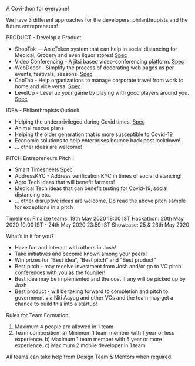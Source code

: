 A Covi-thon for everyone!

We have 3 different approaches for the developers, philanthropists and the future entrepreneurs! 

PRODUCT - Develop a Product
* ShopTok — An eToken system that can help in social distancing for Medical, Grocery and even liquor stores! [Spec](https://drive.google.com/file/d/1rSna6YekgapyK_s71djkKJcJpqylaLFJ/view?usp=sharing)
* Video Conferencing - A jitsi based video-conferencing platform.  [Spec](https://drive.google.com/file/d/1pbZPXy845RlxfzHHfWwRycOXbrb0Ye4x/view?usp=sharing)
* WebDecor - Simplify the process of decorating web pages as per events, festivals, seasons. [Spec](https://drive.google.com/file/d/1i_YTjWj4OYU4BCwJ6XZegu_WciEa4ZK1/view?usp=sharing)
* CabTab - Help organizations to manage corporate travel from work to home and vice versa. [Spec](https://drive.google.com/file/d/1o_4j1AUCpVOVgZOAWjHY479w6t6RqRHW/view?usp=sharing)
* LevelUp - Level up your game by playing with good players around you. [Spec](https://drive.google.com/file/d/1kX_Ni1Ndkes2_B6gF_43c3F6XloEmPk2/view?usp=sharing)

IDEA - Philanthropists Outlook
* Helping the underprivileged during Covid times. [Spec](https://drive.google.com/file/d/1zWAZ4w-aiQ1k6DgHubin_6B38-P3tBSx/view?usp=sharing) 
* Animal rescue plans
* Helping the older generation that is more susceptible to Covid-19
* Economic solutions to help enterprises bounce back post lockdown! 
* … other ideas are welcome! 

PITCH Entrepreneurs Pitch !
* Smart Timesheets [Spec](https://drive.google.com/file/d/1QmewG7Jp_J3LTeSAn-5Yghp_ko9e6u7D/view?usp=sharing)
* AddressKYC - Address verification KYC in times of social distancing! 
* Agro Tech ideas that will benefit farmers! 
* Medical Tech ideas that can benefit testing for Covid-19, social distancing etc. 
* … other disruptive ideas are welcome. Do read the above pitch sample for exceptions in a pitch 

Timelines:
Finalize teams: 19th May 2020 18:00 IST
Hackathon: 20th May 2020 10:00 IST - 24th May 2020 23:59 IST
Showcase: 25 & 26th May 2020

What’s in it for you?
* Have fun and interact with others in Josh! 
* Take initiatives and become known among your peers! 
* Win prizes for “Best idea”, “Best pitch” and  “Best product” 
* Best pitch - may receive investment from Josh and/or go to VC pitch conferences with you as the founder! 
* Best idea may be implemented and the cost if any will be picked up by Josh
* Best product - will be taking forward to completion and pitch to government via Niti Aayog and other VCs and the team may get a chance to build this into a startup!

Rules for Team Formation:
1. Maximum 4 people are allowed in 1 team
2. Team composition:
a) Minimum 1 team member with 1 year or less experience.
b) Maximum 1 team member with 5 year or more experience.
c) Maximum 2 mobile developer in 1 team

All teams can take help from Design Team  & Mentors when required.
